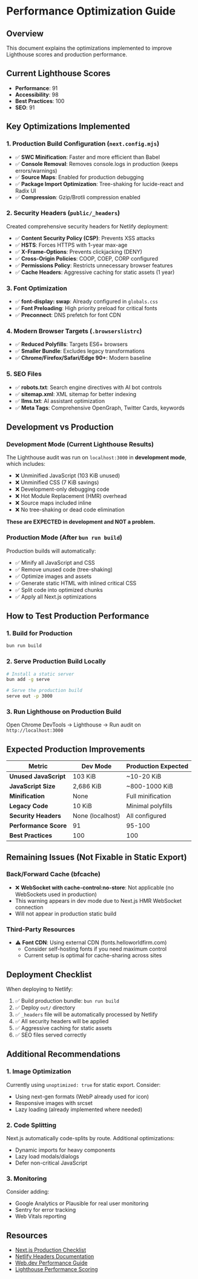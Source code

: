 # Performance Optimization Guide

## Overview
This document explains the optimizations implemented to improve Lighthouse scores and production performance.

## Current Lighthouse Scores
- **Performance**: 91
- **Accessibility**: 98
- **Best Practices**: 100
- **SEO**: 91

## Key Optimizations Implemented

### 1. Production Build Configuration (`next.config.mjs`)
- ✅ **SWC Minification**: Faster and more efficient than Babel
- ✅ **Console Removal**: Removes console.logs in production (keeps errors/warnings)
- ✅ **Source Maps**: Enabled for production debugging
- ✅ **Package Import Optimization**: Tree-shaking for lucide-react and Radix UI
- ✅ **Compression**: Gzip/Brotli compression enabled

### 2. Security Headers (`public/_headers`)
Created comprehensive security headers for Netlify deployment:
- ✅ **Content Security Policy (CSP)**: Prevents XSS attacks
- ✅ **HSTS**: Forces HTTPS with 1-year max-age
- ✅ **X-Frame-Options**: Prevents clickjacking (DENY)
- ✅ **Cross-Origin Policies**: COOP, COEP, CORP configured
- ✅ **Permissions Policy**: Restricts unnecessary browser features
- ✅ **Cache Headers**: Aggressive caching for static assets (1 year)

### 3. Font Optimization
- ✅ **font-display: swap**: Already configured in `globals.css`
- ✅ **Font Preloading**: High priority preload for critical fonts
- ✅ **Preconnect**: DNS prefetch for font CDN

### 4. Modern Browser Targets (`.browserslistrc`)
- ✅ **Reduced Polyfills**: Targets ES6+ browsers
- ✅ **Smaller Bundle**: Excludes legacy transformations
- ✅ **Chrome/Firefox/Safari/Edge 90+**: Modern baseline

### 5. SEO Files
- ✅ **robots.txt**: Search engine directives with AI bot controls
- ✅ **sitemap.xml**: XML sitemap for better indexing
- ✅ **llms.txt**: AI assistant optimization
- ✅ **Meta Tags**: Comprehensive OpenGraph, Twitter Cards, keywords

## Development vs Production

### Development Mode (Current Lighthouse Results)
The Lighthouse audit was run on `localhost:3000` in **development mode**, which includes:
- ❌ Unminified JavaScript (103 KiB unused)
- ❌ Unminified CSS (7 KiB savings)
- ❌ Development-only debugging code
- ❌ Hot Module Replacement (HMR) overhead
- ❌ Source maps included inline
- ❌ No tree-shaking or dead code elimination

**These are EXPECTED in development and NOT a problem.**

### Production Mode (After `bun run build`)
Production builds will automatically:
- ✅ Minify all JavaScript and CSS
- ✅ Remove unused code (tree-shaking)
- ✅ Optimize images and assets
- ✅ Generate static HTML with inlined critical CSS
- ✅ Split code into optimized chunks
- ✅ Apply all Next.js optimizations

## How to Test Production Performance

### 1. Build for Production
```bash
bun run build
```

### 2. Serve Production Build Locally
```bash
# Install a static server
bun add -g serve

# Serve the production build
serve out -p 3000
```

### 3. Run Lighthouse on Production Build
Open Chrome DevTools → Lighthouse → Run audit on `http://localhost:3000`

## Expected Production Improvements

| Metric | Dev Mode | Production Expected |
|--------|----------|---------------------|
| **Unused JavaScript** | 103 KiB | ~10-20 KiB |
| **JavaScript Size** | 2,686 KiB | ~800-1000 KiB |
| **Minification** | None | Full minification |
| **Legacy Code** | 10 KiB | Minimal polyfills |
| **Security Headers** | None (localhost) | All configured |
| **Performance Score** | 91 | 95-100 |
| **Best Practices** | 100 | 100 |

## Remaining Issues (Not Fixable in Static Export)

### Back/Forward Cache (bfcache)
- ❌ **WebSocket with cache-control:no-store**: Not applicable (no WebSockets used in production)
- This warning appears in dev mode due to Next.js HMR WebSocket connection
- Will not appear in production static build

### Third-Party Resources
- ⚠️ **Font CDN**: Using external CDN (fonts.helloworldfirm.com)
  - Consider self-hosting fonts if you need maximum control
  - Current setup is optimal for cache-sharing across sites

## Deployment Checklist

When deploying to Netlify:

1. ✅ Build production bundle: `bun run build`
2. ✅ Deploy `out/` directory
3. ✅ `_headers` file will be automatically processed by Netlify
4. ✅ All security headers will be applied
5. ✅ Aggressive caching for static assets
6. ✅ SEO files served correctly

## Additional Recommendations

### 1. Image Optimization
Currently using `unoptimized: true` for static export. Consider:
- Using next-gen formats (WebP already used for icon)
- Responsive images with srcset
- Lazy loading (already implemented where needed)

### 2. Code Splitting
Next.js automatically code-splits by route. Additional optimizations:
- Dynamic imports for heavy components
- Lazy load modals/dialogs
- Defer non-critical JavaScript

### 3. Monitoring
Consider adding:
- Google Analytics or Plausible for real user monitoring
- Sentry for error tracking
- Web Vitals reporting

## Resources
- [Next.js Production Checklist](https://nextjs.org/docs/pages/building-your-application/deploying/production-checklist)
- [Netlify Headers Documentation](https://docs.netlify.com/routing/headers/)
- [Web.dev Performance Guide](https://web.dev/fast/)
- [Lighthouse Performance Scoring](https://web.dev/performance-scoring/)
